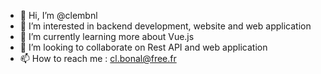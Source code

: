 - 👋 Hi, I’m @clembnl
- 👀 I’m interested in backend development, website and web application
- 🌱 I’m currently learning more about Vue.js
- 💞️ I’m looking to collaborate on Rest API and web application
- 📫 How to reach me : cl.bonal@free.fr

<!---
clembnl/clembnl is a ✨ special ✨ repository because its `README.md` (this file) appears on your GitHub profile.
You can click the Preview link to take a look at your changes.
--->
